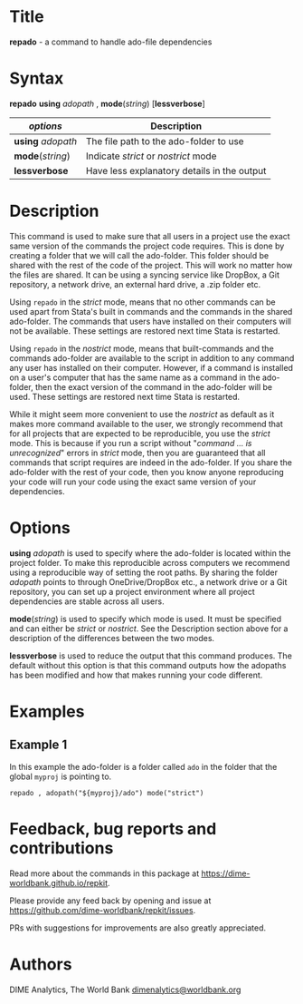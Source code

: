 # Title

__repado__ - a command to handle ado-file dependencies

# Syntax

__repado__ __using__ _adopath_ , __mode__(_string_) [__lessverbose__]

| _options_ | Description |
|-----------|-------------|
| __using__ _adopath_ | The file path to the ado-folder to use |
| __mode__(_string_)  | Indicate _strict_ or _nostrict_ mode |
| __lessverbose__     | Have less explanatory details in the output |

# Description

This command is used to make sure that all users in a project use the exact same version of the commands the project code requires. This is done by creating a folder that we will call the ado-folder. This folder should be shared with the rest of the code of the project. This will work no matter how the files are shared. It can be using a syncing service like DropBox, a Git repository, a network drive, an external hard drive, a .zip folder etc.

Using `repado` in the _strict_ mode, means that no other commands can be used apart from Stata's built in commands and the commands in the shared ado-folder.
The commands that users have installed on their computers will not be available.
These settings are restored next time Stata is restarted.

Using `repado` in the _nostrict_ mode, means that built-commands and the commands ado-folder are available to the script in addition to any command any user has installed on their computer. However, if a command is installed on a user's computer that has the same name as a command in the ado-folder, then the exact version of the command in the ado-folder will be used.
These settings are restored next time Stata is restarted.

While it might seem more convenient to use the _nostrict_ as default as it makes more command available to the user, we strongly recommend that for all projects that are expected to be reproducible, you use the _strict_ mode. This is because if you run a script without "_command ... is unrecognized_" errors in _strict_ mode, then you are guaranteed that all commands that script requires are indeed in the ado-folder. If you share the ado-folder with the rest of your code, then you know anyone reproducing your code will run your code using the exact same version of your dependencies.

# Options

__using__ _adopath_ is used to specify where the ado-folder is located within the project folder. To make this reproducible across computers we recommend using a reproducible way of setting the root paths.
By sharing the folder _adopath_ points to through OneDrive/DropBox etc.,
a network drive or a Git repository, you can set up a project environment
where all project dependencies are stable across all users.

__mode__(_string_) is used to specify which mode is used. It must be specified and can either be _strict_ or _nostrict_. See the Description section above for a description of the differences between the two modes.

__lessverbose__ is used to reduce the output that this command produces. The default without this option is that this command outputs how the adopaths has been modified and how that makes running your code different.

# Examples

## Example 1

In this example the ado-folder is a folder called `ado` in the folder that the global `myproj` is pointing to.

```
repado , adopath("${myproj}/ado") mode("strict")
```


# Feedback, bug reports and contributions

Read more about the commands in this package at https://dime-worldbank.github.io/repkit.

Please provide any feed back by opening and issue at https://github.com/dime-worldbank/repkit/issues.

PRs with suggestions for improvements are also greatly appreciated.

# Authors

DIME Analytics, The World Bank dimenalytics@worldbank.org
